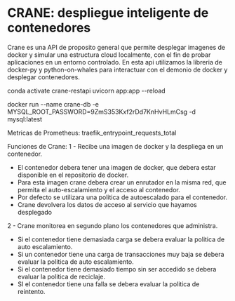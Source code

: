 # CRANE: despliegue inteligente de contenedores

Crane es una API de proposito general que permite desplegar imagenes de docker y simular una estructura cloud localmente, con el fin de probar aplicaciones en un entorno controlado.
En esta api utilizamos la libreria de docker-py y python-on-whales para interactuar con el demonio de docker y desplegar contenedores.

conda activate crane-restapi
uvicorn app:app --reload

docker run --name crane-db -e MYSQL_ROOT_PASSWORD=9ZmS353Kxf2rDd7KnHvHLmCsg -d mysql:latest

Metricas de Prometheus:
traefik_entrypoint_requests_total

Funciones de Crane:
1 - Recibe una imagen de docker y la despliega en un contenedor.

- El contenedor debera tener una imagen de docker, que debera estar disponible en el repositorio de docker.
- Para esta imagen crane debera crear un enrutador en la misma red, que permita el auto-escalamiento y el acceso al contenedor.
- Por defecto se utilizara una politica de autoescalado para el contenedor.
- Crane devolvera los datos de acceso al servicio que hayamos desplegado

2 - Crane monitorea en segundo plano los contenedores que administra.

- Si el contenedor tiene demasiada carga se debera evaluar la politica de auto escalamiento.
- Si un contenedor tiene una carga de transacciones muy baja se debera evaluar la politica de auto escalamiento.
- Si el contenedor tiene demasiado tiempo sin ser accedido se debera evaluar la politica de reciclaje.
- SI el contenedor tiene una falla se debera evaluar la politica de reintento.
